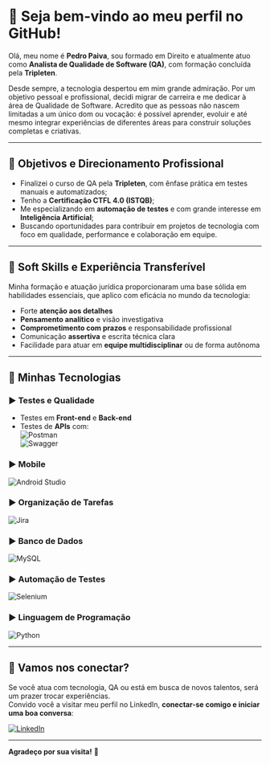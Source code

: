 # 👋 Seja bem-vindo ao meu perfil no GitHub!

Olá, meu nome é **Pedro Paiva**, sou formado em Direito e atualmente atuo como **Analista de Qualidade de Software (QA)**, com formação concluída pela **Tripleten**.

Desde sempre, a tecnologia despertou em mim grande admiração. Por um objetivo pessoal e profissional, decidi migrar de carreira e me dedicar à área de Qualidade de Software.
Acredito que as pessoas não nascem limitadas a um único dom ou vocação: é possível aprender, evoluir e até mesmo integrar experiências de diferentes áreas para construir soluções completas e criativas.

---

## 🎯 Objetivos e Direcionamento Profissional

- Finalizei o curso de QA pela **Tripleten**, com ênfase prática em testes manuais e automatizados;
- Tenho a **Certificação CTFL 4.0 (ISTQB)**;
- Me especializando em **automação de testes** e com grande interesse em **Inteligência Artificial**;
- Buscando oportunidades para contribuir em projetos de tecnologia com foco em qualidade, performance e colaboração em equipe.

---

## 💼 Soft Skills e Experiência Transferível

Minha formação e atuação jurídica proporcionaram uma base sólida em habilidades essenciais, que aplico com eficácia no mundo da tecnologia:

- Forte **atenção aos detalhes**
- **Pensamento analítico** e visão investigativa
- **Comprometimento com prazos** e responsabilidade profissional
- Comunicação **assertiva** e escrita técnica clara
- Facilidade para atuar em **equipe multidisciplinar** ou de forma autônoma

---

## 🧰 Minhas Tecnologias

### ▶️ Testes e Qualidade  
- Testes em **Front-end** e **Back-end**  
- Testes de **APIs** com:  
  ![Postman](https://img.shields.io/badge/Postman-FF6C37?style=for-the-badge&logo=postman&logoColor=white)  
  ![Swagger](https://img.shields.io/badge/-Swagger-%23Clojure?style=for-the-badge&logo=swagger&logoColor=white)

### ▶️ Mobile  
![Android Studio](https://img.shields.io/badge/android%20studio-346ac1?style=for-the-badge&logo=android%20studio&logoColor=white)

### ▶️ Organização de Tarefas  
![Jira](https://img.shields.io/badge/jira-%230A0FFF.svg?style=for-the-badge&logo=jira&logoColor=white)

### ▶️ Banco de Dados  
![MySQL](https://img.shields.io/badge/-SQL-000?&logo=MySQL&logoColor=4479A1)

### ▶️ Automação de Testes  
![Selenium](https://img.shields.io/badge/-selenium-CB02A?style=for-the-badge&logo=selenium&logoColor=white)

### ▶️ Linguagem de Programação  
![Python](https://img.shields.io/badge/python-3670A0?style=for-the-badge&logo=python&logoColor=ffdd54)

---

## 🤝 Vamos nos conectar?

Se você atua com tecnologia, QA ou está em busca de novos talentos, será um prazer trocar experiências.  
Convido você a visitar meu perfil no LinkedIn, **conectar-se comigo e iniciar uma boa conversa**:

[![LinkedIn](https://img.shields.io/badge/linkedin-%230077B5.svg?style=for-the-badge&logo=linkedin&logoColor=white)](https://www.linkedin.com/in/qapedroaugustopaiva/)

---

**Agradeço por sua visita!** 🚀
